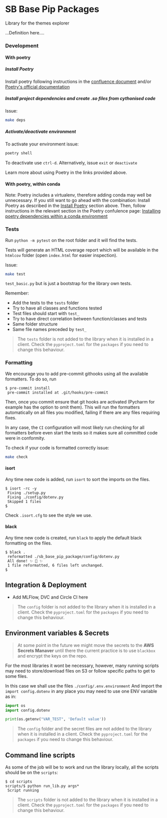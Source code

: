 # SB Base Pip Packages

Library for the themes explorer

...Definition here....

### Development

#### With poetry
##### <a name="install-poetry"></a>Install Poetry
Install poetry following instructions in the [confluence document](https://street-bees.atlassian.net/l/c/60N0MR1P) 
and/or [Poetry's official documentation](https://python-poetry.org/docs/#introduction) 

##### Install project dependencies and create .so files from cythonised code
Issue:

```bash
make deps
```
##### Activate/deactivate environment
To activate your environment issue:
```bash
poetry shell
```
To deactivate use `ctrl-d`. Alternatively, issue `exit` or `deactivate`

Learn more about using Poetry in the links provided above.

#### With poetry, within conda

Note: Poetry includes a virtualenv, therefore adding conda may well be unnecessary. 
If you still want to go ahead with the combination: 
Install Poetry as described in the [Install Poetry](#install-poetry) section above. 
Then, follow instructions in the relevant section in the Poetry confulence page: 
[Installing poetry dependencies within a conda environment](https://street-bees.atlassian.net/wiki/spaces/ML/pages/1457848369/Using+Poetry+for+Python+Dependency+Management#Installing-poetry-dependencies-within-a-conda-environment)


### Tests

Run `python -m pytest` on the root folder and it will find the tests.

Tests will generate an HTML coverage report which will be available in the `htmlcov` folder (open `index.html` for easier inspection).

Issue:

```bash
make test
```

`test_basic.py` but is just a bootstrap for the library own tests.

Remember:

* Add the tests to the `tests` folder
* Try to have all classes and functions tested
* Test files should start with `test_`
* Try to have direct correlation between function/classes and tests
* Same folder structure
* Same file names preceded by `test_`

> The `tests` folder is not added to the library when it is installed in a client.
> Check the `pyproject.toml` for the `packages` if you need to change this behaviour.

### Formatting

We encourage you to add pre-commit githooks using all the available formatters. To do 
so, run

```shell
$ pre-commit install
 pre-commit installed at .git/hooks/pre-commit
```

Then, once you commit ensure that git hooks are activated (Pycharm for example has the
option to omit them). This will run the formatters  automatically on all files you 
modified, failing if there are any files requiring fixes.

In any case, the `CI` configuration will most likely run checking for all formatters 
before even start the tests so it makes sure all committed code were in conformity.

To check if your code is formatted correctly issue:

```bash
make check
```

#### isort

Any time new code is added, run `isort` to sort the imports on the files.

```shell
$ isort -rc -y
 Fixing ./setup.py
 Fixing ./config/dotenv.py
 Skipped 1 files
$
```

Check `.isort.cfg` to see the style we use.

#### black

Any time new code is created, run `black` to apply the default black formatting on the 
files.

```shell
$ black .
 reformatted ./sb_base_pip_package/config/dotenv.py
 All done! ✨ 🍰 ✨
 1 file reformatted, 6 files left unchanged.
$
```

## Integration & Deployment

* Add MLFlow, DVC and Circle CI here

> The `config` folder is not added to the library when it is installed in a client.
> Check the `pyproject.toml` for the `packages` if you need to change this behaviour.


## Environment variables & Secrets

> At some point in the future we might move the secrets to the **AWS Secrets Manaver**
> until there the current practice is to use `blackbox` and encrypt the keys on the 
> repo.

For the most libraries it wont be necessary, however, many running scripts may need to
store/download files on S3 or follow specific paths to get to some files.

In this case we shall use the files `./config/.env.environment`
And import the `import config.dotenv` in any place you may need to use one ENV variable 
as in:

```python
import os
import config.dotenv

print(os.getenv("VAR_TEST", 'Default value'))
```

> The `config` folder and the secret files are not added to the library when it is 
> installed in a client.
> Check the `pyproject.toml` for the `packages` if you need to change this behaviour.

## Command line scripts

As some of the job will be to work and run the library locally, all the scripts should 
be on the `scripts`:

```shell
$ cd scripts
scripts/$ python run_lib.py args*
 Script running
```

> The `scripts` folder is not added to the library when it is installed in a client.
> Check the `pyproject.toml` for the `packages` if you need to change this behaviour.
